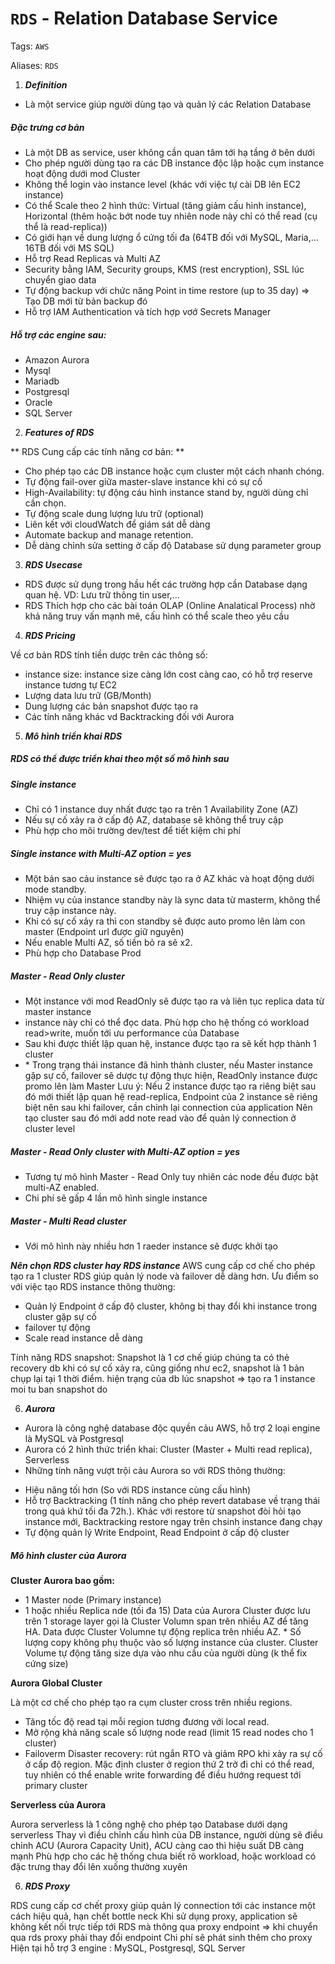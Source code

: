 # `RDS` - Relation Database Service

Tags: `AWS`

Aliases: `RDS`

1. ***Definition***

* Là một service giúp người dùng tạo và quản lý các Relation Database

##### Đặc trưng cơ bản

* Là một DB as service, user không cần quan tâm tới hạ tầng ở bên dưới
* Cho phép người dùng tạo ra các DB instance độc lập hoặc cụm instance hoạt động dưới mod Cluster
* Không thể login vào instance level (khác với việc tự cài DB lên EC2 instance)
* Có thể Scale theo 2 hình thức: Virtual (tăng giảm cấu hình instance), Horizontal (thêm hoặc bớt node tuy nhiên node này chỉ có thể read (cụ thể là read-replica))
* Có giới hạn về dung lượng ổ cứng tối đa (64TB đối với MySQL, Maria,... 16TB đối với MS SQL)
* Hỗ trợ Read Replicas và Multi AZ
* Security bằng IAM, Security groups, KMS (rest encryption), SSL lúc chuyển giao data
* Tự động backup với chức năng Point in time restore (up to 35 day) => Tạo DB mới từ bản backup đó
* Hỗ trợ IAM Authentication và tích hợp vơớ Secrets Manager

##### Hỗ trợ các engine sau:

* Amazon Aurora
* Mysql
* Mariadb
* Postgresql
* Oracle
* SQL Server

2. ***Features of RDS***

** RDS Cung cấp các tính năng cơ bản: **
* Cho phép tạo các DB instance hoặc cụm cluster một cách nhanh chóng.
* Tự động fail-over giữa master-slave instance khi có sự cố
* High-Availability: tự động cáu hình instance stand by, người dùng chỉ cần chọn.
* Tự động scale dung lượng lưu trữ (optional)
* Liên kết với cloudWatch để giám sát dễ dàng
* Automate backup and manage retention.
* Dễ dàng chỉnh sửa setting ở cấp độ Database sử dụng parameter group

3. ***RDS Usecase***

* RDS được sử dụng trong hầu hết các trường hợp cần Database dạng quan hệ. VD: Lưu trữ thông tin user,...
* RDS Thích hợp cho các bài toán OLAP (Online Analatical Process) nhờ khả năng truy vấn mạnh mẽ, cấu hình có thể scale theo yêu cầu
 
4. ***RDS Pricing***

Về cơ bản RDS tính tiền dược trên các thông số:

* instance size: instance size càng lớn cost càng cao, có hỗ trợ reserve instance tương tự EC2
* Lượng data lưu trữ (GB/Month)
* Dung lượng các bản snapshot được tạo ra
* Các tính năng khác vd Backtracking đối với Aurora
 
5. ***Mô hình triển khai RDS***

##### RDS có thể được triển khai theo một số mô hình sau

##### Single instance

* Chỉ có 1 instance duy nhất được tạo ra trên 1 Availability Zone (AZ)
* Nếu sự cố xảy ra ở cấp độ AZ, database sẽ không thể truy cập
* Phù hợp cho môi trường dev/test để tiết kiệm chi phí

##### Single instance with Multi-AZ option = yes

* Một bản sao cảu instance sẽ được tạo ra ở AZ khác và hoạt động dưới mode standby.
* Nhiệm vụ của instance standby này là sync data từ masterm, không thể truy cập instance này.
* Khi có sự cố xảy ra thì con standby sẽ được auto promo lên làm con master (Endpoint url được giữ nguyên)
* Nếu enable Multi AZ, số tiền bỏ ra sẽ x2.
* Phù hợp cho Database Prod

##### Master - Read Only cluster

* Một instance với mod ReadOnly sẽ được tạo ra và liên tục replica data từ master instance
* instance này chỉ có thể đọc data. Phù hợp cho hệ thống có workload read>write, muốn tới ưu performance của Database
* Sau khi được thiết lập quan hệ, instance được tạo ra sẽ kết hợp thành 1 cluster
* \* Trong trạng thái instance đã hình thành cluster, nếu Master instance gặp sự cố, failover sẽ dược tự động thực hiện, ReadOnly instance được promo lên làm Master
Lưu ý: Nếu 2 instance được tạo ra riêng biệt sau đó mới thiết lập quan hệ read-replica, Endpoint của 2 instance sẽ riêng biệt nên sau khi failover, cần chỉnh lại connection của application
Nên tạo cluster sau đó mới add note read vào để quản lý connection ở cluster level

##### Master - Read Only cluster with Multi-AZ option = yes

* Tương tự mô hình Master - Read Only tuy nhiên các node đều được bật multi-AZ enabled.
* Chi phí sẽ gấp 4 lần mô hình single instance

##### Master - Multi Read cluster

* Với mô hình này nhiều hơn 1 raeder instance sẽ được khởi tạo

***Nên chọn RDS cluster hay RDS instance***
AWS cung cấp cơ chế cho phép tạo ra 1 cluster RDS giúp quản lý node và failover dễ dàng hơn.
Ưu điểm so với việc tạo RDS instance thông thường:

* Quản lý Endpoint ở cấp độ cluster, không bị thay đổi khi instance trong cluster gặp sự cố
* failover tự động
* Scale read instance dễ dàng

Tính năng RDS snapshot: Snapshot là 1 cơ chế giúp chúng ta có thẻ recovery db khi có sự cố xảy ra, cũng giống như ec2, snapshot là 1 bản chụp lại tại 1 thời điểm. hiện trạng của db lúc snapshot => tạo ra 1 instance moi tu ban snapshot do


6. ***Aurora***

* Aurora là công nghệ database độc quyền cảu AWS, hỗ trợ 2 loại engine là MySQL và Postgresql
* Aurora có 2 hình thức triển khai: Cluster (Master + Multi read replica), Serverless
* Những tính năng vượt trội cảu Aurora so với RDS thông thường:

- Hiệu năng tối hơn (So với RDS instance cùng cấu hình)
- Hỗ trợ Backtracking (1 tính năng cho phép revert database về trạng thái trong quá khứ tối đa 72h.). Khác với restore từ snapshot đòi hỏi tạo instance mới, Backtracking restore ngay trên chsinh instance đang chạy
- Tự động quản lý Write Endpoint, Read Endpoint ở cấp độ cluster

##### Mô hình cluster của Aurora

**Cluster Aurora bao gồm:**

* 1 Master node (Primary instance)
* 1 hoặc nhiều Replica nde (tối đa 15)
Data của Aurora Cluster được lưu trên 1 storage layer gọi là Cluster Volumn span trên nhiều AZ để tăng HA.
Data được Cluster Volumne tự động replica trên nhiều AZ. \* Số lượng copy không phụ thuộc vào số lượng instance của cluster.
Cluster Volume tự động tăng size dựa vào nhu cầu của người dùng (k thể fix cứng size)

**Aurora Global Cluster**

Là một cơ chế cho phép tạo ra cụm cluster cross trên nhiều regions.

* Tăng tốc độ read tại mỗi region tương đương với local read.
* Mở rộng khả năng scale số lượng node read (limit 15 read nodes cho 1 cluster)
* Failoverm Disaster recovery: rút ngắn RTO và giảm RPO khi xảy ra sự cố ở cấp độ region.
Mặc định cluster ở region thứ 2 trở đi chỉ có thể read, tuy nhiên có thể enable write forwarding để điều hướng request tới primary cluster

**Serverless của Aurora**

Aurora serverless là 1 công nghệ cho phép tạo Database dưới dạng serverless
Thay vì điều chỉnh cấu hình của DB instance, người dùng sẽ điều chỉnh ACU (Aurora Capacity Unit), ACU càng cao thì hiệu suất DB càng mạnh
Phù hợp cho các hệ thống chưa biết rõ workload, hoặc workload có đặc trưng thay đổi lên xuống thường xuyên

6. ***RDS Proxy***

RDS cung cấp cơ chết proxy giúp quản lý connection tới các instance một cách hiệu quả, hạn chết bottle neck
Khi sử dụng proxy, application sẽ không kết nối trực tiếp tới RDS mà thông qua proxy endpoint => khi chuyển qua rds proxy phải thay đổi endpoint
Chi phí sẽ phát sinh thêm cho proxy
Hiện tại hỗ trợ 3 engine : MySQL, Postgresql, SQL Server